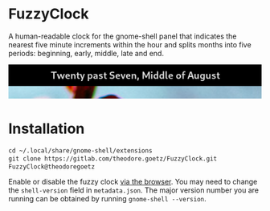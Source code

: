 # FuzzyClock

A human-readable clock for the gnome-shell panel that indicates the nearest five minute increments within the hour and splits months into five periods: beginning, early, middle, late and end.

![What time is it?](fuzzy_clock.png)

# Installation

```
cd ~/.local/share/gnome-shell/extensions
git clone https://gitlab.com/theodore.goetz/FuzzyClock.git FuzzyClock@theodoregoetz
```

Enable or disable the fuzzy clock [via the browser](https://extensions.gnome.org/local/). You may need to change the `shell-version` field in `metadata.json`. The major version number you are running can be obtained by running `gnome-shell --version`.
